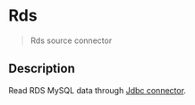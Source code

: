 # Rds

> Rds source connector

## Description

Read RDS MySQL  data through [Jdbc connector](Jdbc.md).